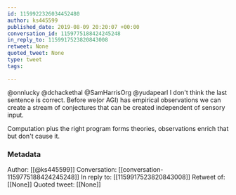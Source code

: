 ```yaml
---
id: 1159922326034452480
author: ks445599
published_date: 2019-08-09 20:20:07 +00:00
conversation_id: 1159775188424245248
in_reply_to: 1159917523820843008
retweet: None
quoted_tweet: None
type: tweet
tags:

---
```


@onnlucky @dchackethal @SamHarrisOrg @yudapearl I don't think the last sentence is correct. Before we(or AGI) has empirical observations we can create a stream of conjectures that can be created independent of sensory input.

Computation plus the right program forms theories, observations enrich that but don't cause it.

### Metadata

Author: [[@ks445599]]
Conversation: [[conversation-1159775188424245248]]
In reply to: [[1159917523820843008]]
Retweet of: [[None]]
Quoted tweet: [[None]]
